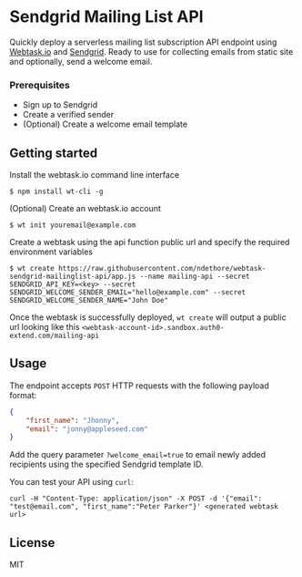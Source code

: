 # Sendgrid Mailing List API
Quickly deploy a serverless mailing list subscription API endpoint using [Webtask.io](https://webtask.io) and [Sendgrid](https://sendgrid.com). Ready to use for collecting emails from static site and optionally, send a welcome email.

### Prerequisites
* Sign up to Sendgrid
* Create a verified sender
* (Optional) Create a welcome email template

## Getting started
Install the webtask.io command line interface

`$ npm install wt-cli -g`

(Optional) Create an webtask.io account

`$ wt init youremail@example.com`

Create a webtask using the api function public url and specify the required environment variables

`$ wt create https://raw.githubusercontent.com/ndethore/webtask-sendgrid-mailinglist-api/app.js --name mailing-api --secret SENDGRID_API_KEY=<key> --secret SENDGRID_WELCOME_SENDER_EMAIL="hello@example.com" --secret SENDGRID_WELCOME_SENDER_NAME="John Doe"`

Once the webtask is successfully deployed, `wt create` will output a public url looking like this `<webtask-account-id>.sandbox.auth0-extend.com/mailing-api`

## Usage
The endpoint accepts `POST` HTTP requests with the following payload format:

```json
{
	"first_name": "Jhonny",
	"email": "jonny@appleseed.com"
}
```

Add the query parameter `?welcome_email=true` to email newly added recipients using the specified Sendgrid template ID.

You can test your API using `curl`: 

``curl -H "Content-Type: application/json" -X POST -d '{"email": "test@email.com", "first_name":"Peter Parker"}' <generated webtask url>``


## License

MIT